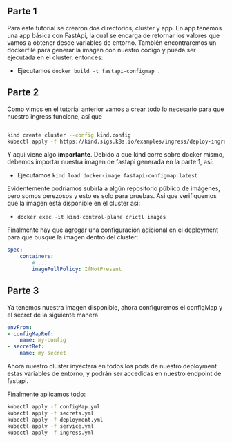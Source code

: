 ## Parte 1

Para este tutorial se crearon dos directorios, cluster y app. En app tenemos una app básica con FastApi, la cual se encarga de retornar los valores que vamos a obtener desde variables de entorno. También encontraremos un dockerfile para generar la imagen con nuestro código y pueda ser ejecutada en el cluster, entonces:

- Ejecutamos `docker build -t fastapi-configmap .`

## Parte 2

Como vimos en el tutorial anterior vamos a crear todo lo necesario para que nuestro ingress funcione, así que

```sh

kind create cluster --config kind.config
kubectl apply -f https://kind.sigs.k8s.io/examples/ingress/deploy-ingress-nginx.yaml
```

Y aqui viene algo **importante**. Debido a que kind corre sobre docker mismo, debemos importar nuestra imagen de fastapi generada en la parte 1, así:

- Ejecutamos `kind load docker-image fastapi-configmap:latest`

Evidentemente podríamos subirla a algún repositorio público de imágenes, pero somos perezosos y esto es solo para pruebas. Asi que verifiquemos que la imagen está disponible en el cluster así:

- `docker exec -it kind-control-plane crictl images`

Finalmente hay que agregar una configuración adicional en el deployment para que busque la imagen dentro del cluster:

```yml
spec:
    containers:
        # ...
        imagePullPolicy: IfNotPresent
```

## Parte 3

Ya tenemos nuestra imagen disponible, ahora configuremos el configMap y el secret de la siguiente manera

```yml
envFrom:
- configMapRef:
    name: my-config
- secretRef:
    name: my-secret
```

Ahora nuestro cluster inyectará en todos los pods de nuestro deployment estas variables de entorno, y podrán ser accedidas en nuestro endpoint de fastapi.

Finalmente aplicamos todo:

```sh
kubectl apply -f configMap.yml
kubectl apply -f secrets.yml
kubectl apply -f deployment.yml
kubectl apply -f service.yml
kubectl apply -f ingress.yml
```

